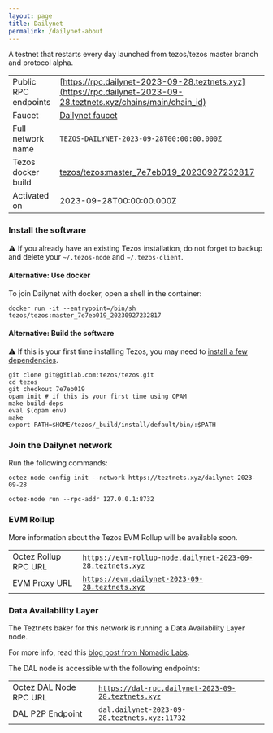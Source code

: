 ```yaml
---
layout: page
title: Dailynet
permalink: /dailynet-about
---
```


A testnet that restarts every day launched from tezos/tezos master branch and protocol alpha.

| | |
|-------|---------------------|
| Public RPC endpoints | [https://rpc.dailynet-2023-09-28.teztnets.xyz](https://rpc.dailynet-2023-09-28.teztnets.xyz/chains/main/chain_id)<br/> |
| Faucet | [Dailynet faucet](https://faucet.dailynet-2023-09-28.teztnets.xyz) |
| Full network name | `TEZOS-DAILYNET-2023-09-28T00:00:00.000Z` |
| Tezos docker build | [tezos/tezos:master_7e7eb019_20230927232817](https://hub.docker.com/r/tezos/tezos/tags?page=1&ordering=last_updated&name=master_7e7eb019_20230927232817) |
| Activated on | 2023-09-28T00:00:00.000Z |





### Install the software

⚠️  If you already have an existing Tezos installation, do not forget to backup and delete your `~/.tezos-node` and `~/.tezos-client`.



#### Alternative: Use docker

To join Dailynet with docker, open a shell in the container:

```
docker run -it --entrypoint=/bin/sh tezos/tezos:master_7e7eb019_20230927232817
```

#### Alternative: Build the software

⚠️  If this is your first time installing Tezos, you may need to [install a few dependencies](https://tezos.gitlab.io/introduction/howtoget.html#setting-up-the-development-environment-from-scratch).

```
git clone git@gitlab.com:tezos/tezos.git
cd tezos
git checkout 7e7eb019
opam init # if this is your first time using OPAM
make build-deps
eval $(opam env)
make
export PATH=$HOME/tezos/_build/install/default/bin/:$PATH
```

### Join the Dailynet network

Run the following commands:

```
octez-node config init --network https://teztnets.xyz/dailynet-2023-09-28

octez-node run --rpc-addr 127.0.0.1:8732
```


### EVM Rollup

More information about the Tezos EVM Rollup will be available soon.

| | |
|-------|---------------------|
| Octez Rollup RPC URL | [`https://evm-rollup-node.dailynet-2023-09-28.teztnets.xyz`](https://evm-rollup-node.dailynet-2023-09-28.teztnets.xyz/global/block/head) |
| EVM Proxy URL | [`https://evm.dailynet-2023-09-28.teztnets.xyz`](https://evm.dailynet-2023-09-28.teztnets.xyz) |




### Data Availability Layer

The Teztnets baker for this network is running a Data Availability Layer node.

For more info, read this [blog post from Nomadic Labs](https://research-development.nomadic-labs.com/data-availability-layer-tezos.html).

The DAL node is accessible with the following endpoints:

| | |
|-------|---------------------|
| Octez DAL Node RPC URL | [`https://dal-rpc.dailynet-2023-09-28.teztnets.xyz`](https://dal-rpc.dailynet-2023-09-28.teztnets.xyz) |
| DAL P2P Endpoint | `dal.dailynet-2023-09-28.teztnets.xyz:11732` |




